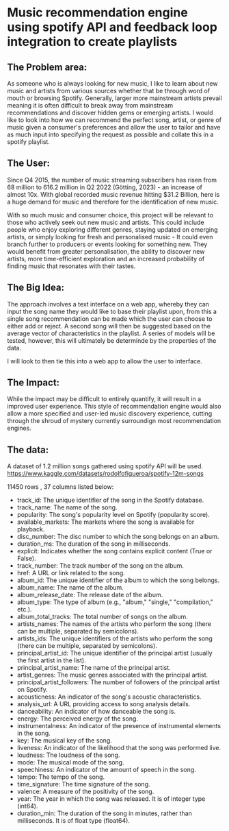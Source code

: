# Music recommendation engine using spotify API and feedback loop integration to create playlists

## The Problem area:
  As someone who is always looking for new music, I like to learn about new music and artists from various sources whether that be through word of mouth or browsing Spotify. Generally, larger more mainstream artists prevail meaning it is often difficult to break away from mainstream recommendations and discover hidden gems or emerging artists. I would like to look into how we can recommend the perfect song, artist, or genre of music given a consumer's preferences and allow the user to tailor and have as much input into specifying the request as possible and collate this in a spotify playlist.

## The User: 
  Since Q4 2015, the number of music streaming subscribers has risen from 68 million to 616.2 million in Q2 2022 (Götting, 2023) - an increase of almost 10x. With global recorded music revenue hitting $31.2 Billion, here is a huge demand for music and therefore for the identification of new music. 

  With so much music and consumer choice, this project will be relevant to those who actively seek out new music and artists. This could include people who enjoy exploring different genres, staying updated on emerging artists, or simply looking for fresh and personalised music - It could even branch further to producers or events looking for something new. They would benefit from greater personalisation, the ability to discover new artists, more time-efficient exploration and an increased probability of finding music that resonates with their tastes.

## The Big Idea: 
 The approach involves a text interface on a web app, whereby they can input the song name they would like to base their playlist upon, from this a single song recommendation can be made which the user can choose to either add or reject. A second song will then be suggested based on the average vector of characteristics in the playlist. A series of models will be tested, however, this will ultimately be determinde by the properties of the data.

I will look to then tie this into a web app to allow the user to interface.

## The Impact: 
While the impact may be difficult to entirely quantify, it will result in a improved user experience. This style of recommendation engine would also allow a more specified and user-led music discovery experience, cutting through the shroud of mystery currently surroundign most recommendation engines.

## The data:
A dataset of 1.2 million songs gathered using spotify API will be used.
https://www.kaggle.com/datasets/rodolfofigueroa/spotify-12m-songs

11450 rows , 37 columns listed below:

- track_id: The unique identifier of the song in the Spotify database.
- track_name: The name of the song.
- popularity: The song's popularity level on Spotify (popularity score).
- available_markets: The markets where the song is available for playback.
- disc_number: The disc number to which the song belongs on an album.
- duration_ms: The duration of the song in milliseconds.
- explicit: Indicates whether the song contains explicit content (True or False).
- track_number: The track number of the song on the album.
- href: A URL or link related to the song.
- album_id: The unique identifier of the album to which the song belongs.
- album_name: The name of the album.
- album_release_date: The release date of the album.
- album_type: The type of album (e.g., "album," "single," "compilation," etc.).
- album_total_tracks: The total number of songs on the album.
- artists_names: The names of the artists who perform the song (there can be multiple, separated by semicolons).
- artists_ids: The unique identifiers of the artists who perform the song (there can be multiple, separated by semicolons).
- principal_artist_id: The unique identifier of the principal artist (usually the first artist in the list).
- principal_artist_name: The name of the principal artist.
- artist_genres: The music genres associated with the principal artist.
- principal_artist_followers: The number of followers of the principal artist on Spotify.
- acousticness: An indicator of the song's acoustic characteristics.
- analysis_url: A URL providing access to song analysis details.
- danceability: An indicator of how danceable the song is.
- energy: The perceived energy of the song.
- instrumentalness: An indicator of the presence of instrumental elements in the song.
- key: The musical key of the song.
- liveness: An indicator of the likelihood that the song was performed live.
- loudness: The loudness of the song.
- mode: The musical mode of the song.
- speechiness: An indicator of the amount of speech in the song.
- tempo: The tempo of the song.
- time_signature: The time signature of the song.
- valence: A measure of the positivity of the song.
- year: The year in which the song was released. It is of integer type (int64).
- duration_min: The duration of the song in minutes, rather than milliseconds. It is of float type (float64).

